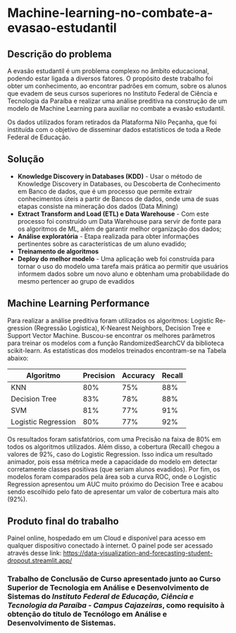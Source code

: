 # Machine-learning-no-combate-a-evasao-estudantil

## Descrição do problema

A evasão estudantil é um problema complexo no âmbito educacional, podendo estar ligada a diversos fatores. O propósito deste trabalho foi obter um conhecimento, ao encontrar padrões em comum, sobre os alunos que evadem de seus cursos superiores no Instituto Federal de Ciência e Tecnologia da Paraíba e realizar uma análise preditiva na construção de um modelo de Machine Learning para auxiliar no combate a evasão estudantil.

Os dados utilizados foram retirados da Plataforma Nilo Peçanha, que foi instituída com o objetivo de disseminar dados estatísticos de toda a Rede Federal de Educação. 

## Solução

- **Knowledge Discovery in Databases (KDD)** - Usar o método de Knowledge Discovery in Databases, ou Descoberta de Conhecimento
em Banco de dados, que é um processo que permite extrair conhecimentos úteis a partir de
Bancos de dados, onde uma de suas etapas consiste na mineração dos dados (Data Mining)
- **Extract Transform and Load (ETL) e Data Warehouse** - Com este processo foi construído um Data Warehouse para servir de fonte para os
algoritmos de ML, além de garantir melhor organização dos dados;
- **Análise exploratória** - Etapa realizada para obter informações pertinentes
sobre as características de um aluno evadido;
- **Treinamento de algoritmos**
- **Deploy do melhor modelo** - Uma aplicação web foi construída para tornar o uso do modelo uma tarefa mais
prática ao permitir que usuários informem dados sobre um novo aluno e obtenham uma
probabilidade do mesmo pertencer ao grupo de evadidos


## Machine Learning Performance


Para realizar a análise preditiva foram utilizados os algoritmos: Logistic Re-
gression (Regressão Logística), K-Nearest Neighbors, Decision Tree e Support Vector
Machine. Buscou-se encontrar os melhores parâmetros para treinar os modelos com a
função RandomizedSearchCV da biblioteca scikit-learn. As estatísticas dos modelos
treinados encontram-se na Tabela abaixo:

| **Algoritmo**       | **Precision** | **Accuracy** | **Recall** |
|---------------------|---------------|--------------|------------|
| KNN                 | 80%           | 75%          | 88%        |
| Decision Tree       | 83%           | 78%          | 88%        |
| SVM                 | 81%           | 77%          | 91%        |
| Logistic Regression | 80%           | 77%          | 92%        |

Os resultados foram satisfatórios, com uma Precisão na faixa de 80% em todos
os algoritmos utilizados. Além disso, a cobertura (Recall) chegou a valores de 92%,
caso do Logistic Regression. Isso indica um resultado animador, pois essa métrica mede a capacidade do modelo em detectar corretamente
classes positivas (que seriam alunos evadidos). Por fim, os modelos foram comparados
pela área sob a curva ROC, onde o Logistic Regression apresentou um AUC muito
próximo do Decision Tree e acabou sendo escolhido pelo fato de apresentar um valor
de cobertura mais alto (92%).

## Produto final do trabalho

Painel online, hospedado em um Cloud e disponível para acesso em
qualquer dispositivo conectado à internet.
O painel pode ser acessado através desse link: https://data-visualization-and-forecasting-student-dropout.streamlit.app/




### Trabalho de Conclusão de Curso apresentado junto ao Curso Superior de Tecnologia em Análise e Desenvolvimento de Sistemas do *Instituto Federal de Educação, Ciência e Tecnologia da Paraíba - Campus Cajazeiras*, como requisito à obtenção do título de Tecnólogo em Análise e Desenvolvimento de Sistemas.
